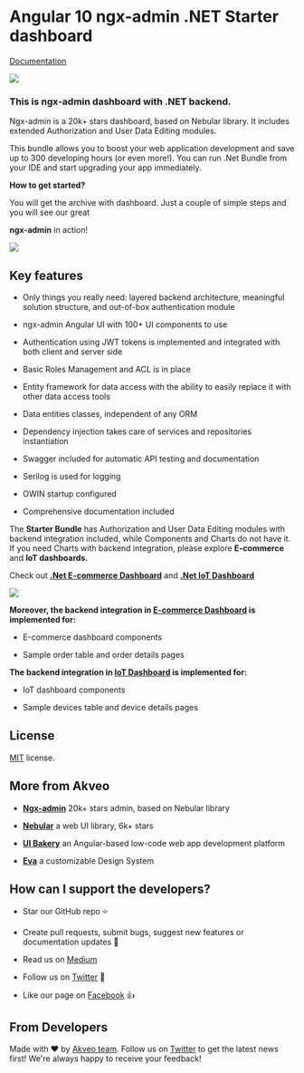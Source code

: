 # Angular 10 ngx-admin .NET Starter dashboard 

[Documentation](https://hubs.ly/H0rh0xp0)

<a target="_blank" href="https://hubs.ly/H0rh0wt0"><img src="https://i.imgur.com/2dLJCSq.png"/></a>

### **This is ngx-admin dashboard with .NET backend.**
Ngx-admin is a 20k+ stars dashboard, based on Nebular library. It includes extended Authorization and User Data Editing modules.

This bundle allows you to boost your web application development and save up to 300 developing hours (or even more!). You can run .Net Bundle from your IDE and start upgrading your app immediately.

**How to get started?**

You will get the archive with dashboard. Just a couple of simple steps and you will see our great

**ngx-admin**  in action!

<a target="_blank" href="https://akveo.github.io/ngx-admin"><img src="https://i.imgur.com/iJu2YDF.png"/></a>
## Key features


-   Only things you really need: layered backend architecture, meaningful solution structure, and out-of-box authentication module
    
-   ngx-admin Angular UI with 100+ UI components to use
    
-   Authentication using JWT tokens is implemented and integrated with both client and server side
    
-   Basic Roles Management and ACL is in place
    
-   Entity framework for data access with the ability to easily replace it with other data access tools
    
-   Data entities classes, independent of any ORM
    
-   Dependency injection takes care of services and repositories instantiation
    
-   Swagger included for automatic API testing and documentation
    
-   Serilog is used for logging
    
-   OWIN startup configured
    
-   Comprehensive documentation included 

The **Starter Bundle** has Authorization and User Data Editing modules with backend integration included, while Components and Charts do not have it. If you need Charts with backend integration, please explore **E-commerce** and **IoT dashboards.**

Check out **[.Net E-commerce Dashboard](https://hubs.ly/H0rh0y80)** and **[.Net IoT Dashboard](https://hubs.ly/H0rgZCD0)**

<a target="_blank" href="https://hubs.ly/H0rh0zd0"><img src="https://i.imgur.com/4ZEKkX2.png"/></a>



**Moreover, the backend integration in [**E-commerce Dashboard**](https://hubs.ly/H0rh0zd0) is implemented for:**

-   Е-commerce dashboard components
    
-   Sample order table and order details pages
    

**The backend integration in [**IoT Dashboard**](https://hubs.ly/H0rh1Yz0) is implemented for:**

-   IoT dashboard components
    
-   Sample devices table and device details pages

## License

[MIT](https://github.com/akveo/nebular/blob/master/LICENSE.txt) license.

## More from Akveo


-   [**Ngx-admin**](https://akveo.github.io/ngx-admin) 20k+ stars admin, based on Nebular library
    
-   **[**Nebular**](https://akveo.github.io/nebular/)** a web UI library, 6k+ stars
    
-   **[**UI Bakery**](https://uibakery.io/)**  an Angular-based low-code web app development platform
- **[**Eva**](https://eva.design/)**  a customizable Design System 
    

## How can I support the developers?

-   Star our GitHub repo ⭐
    
-   Create pull requests, submit bugs, suggest new features or documentation updates 🔧
    
-   Read us on [Medium](https://medium.com/akveo-engineering)
    
-   Follow us on [Twitter](https://twitter.com/akveo_inc) 🐾
    
-   Like our page on [Facebook](https://www.facebook.com/akveo/) 👍
    

## From Developers

Made with ❤️ by [Akveo team](https://hubs.ly/H0n4C4C0). Follow us on [Twitter](https://twitter.com/akveo_inc) to get the latest news first! We're always happy to receive your feedback!
